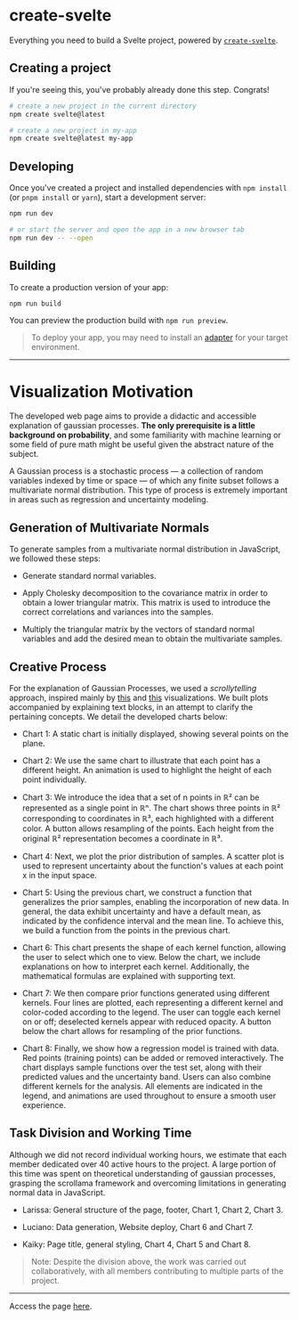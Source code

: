 # create-svelte

Everything you need to build a Svelte project, powered by [`create-svelte`](https://github.com/sveltejs/kit/tree/master/packages/create-svelte).

## Creating a project

If you're seeing this, you've probably already done this step. Congrats!

```bash
# create a new project in the current directory
npm create svelte@latest

# create a new project in my-app
npm create svelte@latest my-app
```

## Developing

Once you've created a project and installed dependencies with `npm install` (or `pnpm install` or `yarn`), start a development server:

```bash
npm run dev

# or start the server and open the app in a new browser tab
npm run dev -- --open
```

## Building

To create a production version of your app:

```bash
npm run build
```

You can preview the production build with `npm run preview`.

> To deploy your app, you may need to install an [adapter](https://kit.svelte.dev/docs/adapters) for your target environment.

---

# Visualization Motivation
The developed web page aims to provide a didactic and accessible explanation of gaussian processes. **The only prerequisite is a little background on probability**, and some familiarity with machine learning or some field of pure math might be useful given the abstract nature of the subject.

A Gaussian process is a stochastic process — a collection of random variables indexed by time or space — of which any finite subset follows a multivariate normal distribution. This type of process is extremely important in areas such as regression and uncertainty modeling.

## Generation of Multivariate Normals
To generate samples from a multivariate normal distribution in JavaScript, we followed these steps:

- Generate standard normal variables.

- Apply Cholesky decomposition to the covariance matrix in order to obtain a lower triangular matrix. This matrix is used to introduce the correct correlations and variances into the samples.

- Multiply the triangular matrix by the vectors of standard normal variables and add the desired mean to obtain the multivariate samples.

## Creative Process
For the explanation of Gaussian Processes, we used a _scrollytelling_ approach, inspired mainly by [this](https://mathisonian.github.io/kde/) and [this](https://github.com/yizhe-ang/k-means-explorable/tree/main) visualizations. We built plots accompanied by explaining text blocks, in an attempt to clarify the pertaining concepts. We detail the developed charts below:

- Chart 1: A static chart is initially displayed, showing several points on the plane.

- Chart 2: We use the same chart to illustrate that each point has a different height. An animation is used to highlight the height of each point individually.

- Chart 3: We introduce the idea that a set of n points in ℝ² can be represented as a single point in ℝⁿ. The chart shows three points in ℝ² corresponding to coordinates in ℝ³, each highlighted with a different color. A button allows resampling of the points. Each height from the original ℝ² representation becomes a coordinate in ℝ³.

- Chart 4: Next, we plot the prior distribution of samples. A scatter plot is used to represent uncertainty about the function's values at each point x in the input space.

- Chart 5: Using the previous chart, we construct a function that generalizes the prior samples, enabling the incorporation of new data. In general, the data exhibit uncertainty and have a default mean, as indicated by the confidence interval and the mean line. To achieve this, we build a function from the points in the previous chart.

- Chart 6: This chart presents the shape of each kernel function, allowing the user to select which one to view. Below the chart, we include explanations on how to interpret each kernel. Additionally, the mathematical formulas are explained with supporting text.

- Chart 7: We then compare prior functions generated using different kernels. Four lines are plotted, each representing a different kernel and color-coded according to the legend. The user can toggle each kernel on or off; deselected kernels appear with reduced opacity. A button below the chart allows for resampling of the prior functions.

- Chart 8: Finally, we show how a regression model is trained with data. Red points (training points) can be added or removed interactively. The chart displays sample functions over the test set, along with their predicted values and the uncertainty band. Users can also combine different kernels for the analysis. All elements are indicated in the legend, and animations are used throughout to ensure a smooth user experience.

## Task Division and Working Time
Although we did not record individual working hours, we estimate that each member dedicated over 40 active hours to the project. A large portion of this time was spent on theoretical understanding of gaussian processes, grasping the scrollama framework and overcoming limitations in generating normal data in JavaScript.

- Larissa: General structure of the page, footer, Chart 1, Chart 2, Chart 3.

- Luciano: Data generation, Website deploy, Chart 6 and Chart 7.

- Kaiky: Page title, general styling, Chart 4, Chart 5 and Chart 8.

> Note: Despite the division above, the work was carried out collaboratively, with all members contributing to multiple parts of the project.

---

Access the page [here](https://fgv-vis-2025.github.io/tarefa-4-gaussian-processes/).
